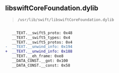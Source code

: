 ## libswiftCoreFoundation.dylib

> `/usr/lib/swift/libswiftCoreFoundation.dylib`

```diff

   __TEXT.__swift5_proto: 0x48
   __TEXT.__swift5_types: 0x4
   __TEXT.__swift5_protos: 0x4
-  __TEXT.__unwind_info: 0x194
+  __TEXT.__unwind_info: 0x188
   __TEXT.__eh_frame: 0xe8
   __DATA_CONST.__got: 0x100
   __DATA_CONST.__const: 0x58

```
